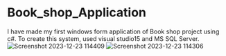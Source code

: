 # Book_shop_Application
I have made my first windows form  application of Book shop  project using c#. To create this system, used visual studio15 and MS SQL Server. 
![Screenshot 2023-12-23 114409](https://github.com/Vishalsutar170901/Book_shop_Application/assets/98759085/6aa32fcb-4769-4c6b-ad7c-563732de69a1)
![Screenshot 2023-12-23 114306](https://github.com/Vishalsutar170901/Book_shop_Application/assets/98759085/871f33da-d6d2-4caf-9f2f-8d0242166612)

